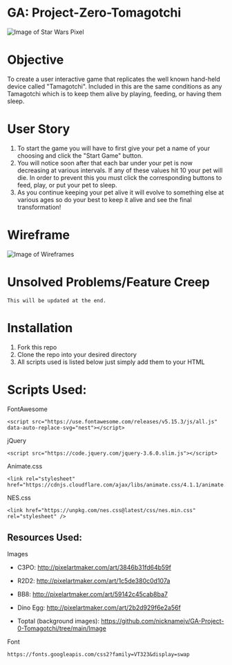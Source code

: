 # GA: Project-Zero-Tomagotchi

![Image of Star Wars Pixel](http://pixelartmaker-data-78746291193.nyc3.digitaloceanspaces.com/image/ced5403101d612d.png)


# Objective
To create a user interactive game that replicates the well known hand-held device called "Tamagotchi". Included in this are the same conditions as any Tamagotchi which is to keep them alive by playing, feeding, or having them sleep. 

# User Story
1. To start the game you will have to first give your pet a name of your choosing and click the "Start Game" button.
2. You will notice soon after that each bar under your pet is now decreasing at various intervals. If any of these values hit 10 your pet will die. In order to prevent this you must click the corresponding buttons to feed, play, or put your pet to sleep. 
3. As you continue keeping your pet alive it will evolve to something else at various ages so do your best to keep it alive and see the final transformation!
# Wireframe 

![Image of Wireframes](https://github.com/nicknamejv/GA-Project-0-Tomagotchi/blob/469c6d1c2777ec9cc2676a522d38fa773b00fc94/Wireframe/PHASE%202%20-%20PET%20EVO.png)

# Unsolved Problems/Feature Creep
```
This will be updated at the end.
```

# Installation
1. Fork this repo
2. Clone the repo into your desired directory
3. All scripts used is listed below just simply add them to your HTML

# Scripts Used:

FontAwesome

```
<script src="https://use.fontawesome.com/releases/v5.15.3/js/all.js" data-auto-replace-svg="nest"></script>
```

jQuery

```
<script src="https://code.jquery.com/jquery-3.6.0.slim.js"></script>
```
Animate.css

```
<link rel="stylesheet" href="https://cdnjs.cloudflare.com/ajax/libs/animate.css/4.1.1/animate.min.css"/>
```

NES.css

```
<link href="https://unpkg.com/nes.css@latest/css/nes.min.css" rel="stylesheet" />
```

## Resources Used: 

Images 

- C3PO:
    http://pixelartmaker.com/art/3846b31fd64b59f


- R2D2:
    http://pixelartmaker.com/art/1c5de380c0d107a


- BB8:
    http://pixelartmaker.com/art/59142c45cab8ba7

- Dino Egg:
    http://pixelartmaker.com/art/2b2d929f6e2a56f

- Toptal (background images):
    https://github.com/nicknamejv/GA-Project-0-Tomagotchi/tree/main/Image



Font

```
https://fonts.googleapis.com/css2?family=VT323&display=swap
```